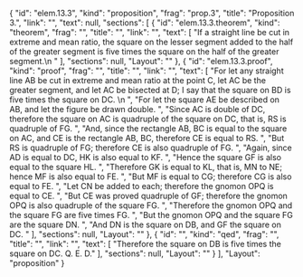 {
  "id": "elem.13.3",
  "kind": "proposition",
  "frag": "prop.3",
  "title": "Proposition 3.",
  "link": "",
  "text": null,
  "sections": [
    {
      "id": "elem.13.3.theorem",
      "kind": "theorem",
      "frag": "",
      "title": "",
      "link": "",
      "text": [
        "If a straight line be cut in extreme and mean ratio, the square on the lesser segment added to the half of the greater segment is five times the square on the half of the greater segment.\n       "
      ],
      "sections": null,
      "Layout": ""
    },
    {
      "id": "elem.13.3.proof",
      "kind": "proof",
      "frag": "",
      "title": "",
      "link": "",
      "text": [
        "For let any straight line AB be cut in extreme and mean ratio at the point C, let AC be the greater segment, and let AC be bisected at D; I say that the square on BD is five times the square on DC. \n      ",
        "For let the square AE be described on AB, and let the figure be drawn double. ",
        "Since AC is double of DC, therefore the square on AC is quadruple of the square on DC, that is, RS is quadruple of FG. ",
        "And, since the rectangle AB, BC is equal to the square on AC, and CE is the rectangle AB, BC, therefore CE is equal to RS. ",
        "But RS is quadruple of FG; therefore CE is also quadruple of FG. ",
        "Again, since AD is equal to DC, HK is also equal to KF. ",
        "Hence the square GF is also equal to the square HL. ",
        "Therefore GK is equal to KL, that is, MN to NE; hence MF is also equal to FE. ",
        "But MF is equal to CG; therefore CG is also equal to FE. ",
        "Let CN be added to each; therefore the gnomon OPQ is equal to CE. ",
        "But CE was proved quadruple of GF; therefore the gnomon OPQ is also quadruple of the square FG. ",
        "Therefore the gnomon OPQ and the square FG are five times FG. ",
        "But the gnomon OPQ and the square FG are the square DN. ",
        "And DN is the square on DB, and GF the square on DC. "
      ],
      "sections": null,
      "Layout": ""
    },
    {
      "id": "",
      "kind": "qed",
      "frag": "",
      "title": "",
      "link": "",
      "text": [
        "Therefore the square on DB is five times the square on DC. Q. E. D."
      ],
      "sections": null,
      "Layout": ""
    }
  ],
  "Layout": "proposition"
}
